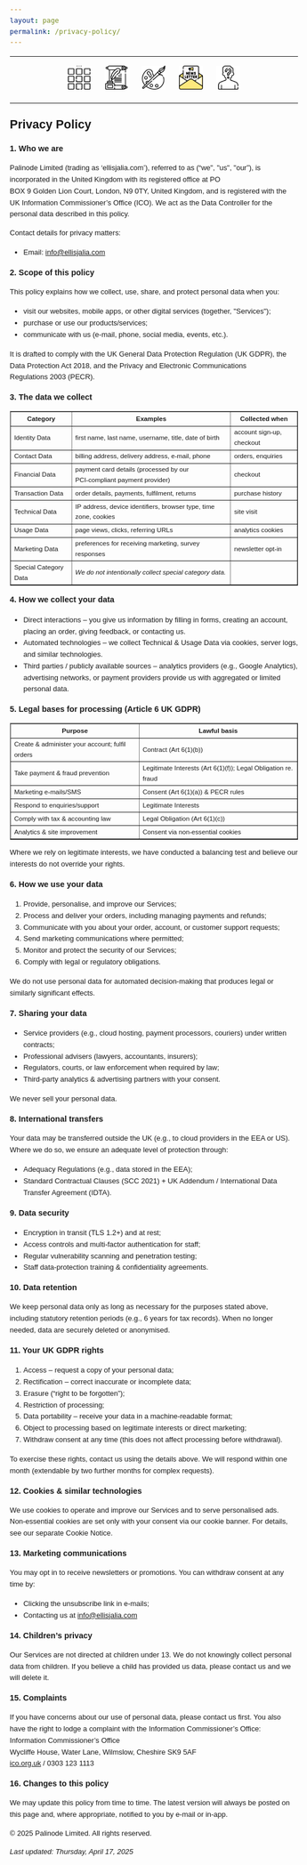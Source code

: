```yaml
---
layout: page
permalink: /privacy-policy/
---
```

<center>
<hr width="100%" size="3">
<div class="container">
        <a href="https://ellisjalia.com"><img src="/assets/icons/menu-bw.png" style="width:43px;height:43px;justify-content:center;display:inline-block;border:1px;margin: 0px 8px;padding:2px;"/></a>
        <a href="https://ellisjalia.com/essays"><img src="/assets/icons/quill-bw.png" style="width:43px;height:43px;justify-content:center;display:inline-block;border:1px;margin: 0px 8px;padding:2px;"/></a>
        <a href="https://ellisjalia.com/art"><img src="/assets/icons/paint-palette-bw.png" style="width:43px;height:43px;justify-content:center;display:inline-block;border:1px;margin: 0px 8px;padding:2px;"/></a>
        <a href="https://ellisjalia.substack.com/"><img src="/assets/icons/newsletter.png" style="width:43px;height:43px;justify-content:center;display:inline-block;border:1px;margin: 0px 8px;padding:2px;"/></a>
        <a href="https://ellisjalia.com/about"><img src="/assets/icons/unknown-bw.png" style="width:43px;height:43px;justify-content:center;display:inline-block;border:1px;margin: 0px 8px;padding:2px;"/></a>
 </div>
  <hr width="100%" size="3">
  </center>

<head>
  <meta charset="UTF-8">
  <title>Privacy Policy</title>
</head>
<body style="font-family: Arial, sans-serif; font-size: 0.9em; line-height: 1.6;">

  <h1 style="font-size: 1.5em; margin-top: 1em;">Privacy Policy</h1>

  <h2 style="font-size: 1em; margin-top: 1em;">1. Who we are</h2>
  <p style="font-size: 0.9em;">
    Palinode Limited (trading as ‘ellisjalia.com’), referred to as (“we", "us", "our”), is incorporated in the United Kingdom with its registered office at PO BOX 9 Golden Lion Court, London, N9 0TY, United Kingdom, and is registered with the UK Information Commissioner’s Office (ICO). We act as the Data Controller for the personal data described in this policy.
  </p>
  <p style="font-size: 0.9em;">
    Contact details for privacy matters:
  </p>
  <ul>
    <li style="font-size: 0.9em;">Email: <a href="mailto:info@ellisjalia.com">info@ellisjalia.com</a></li>
  </ul>

  <h2 style="font-size: 1em; margin-top: 1em;">2. Scope of this policy</h2>
  <p style="font-size: 0.9em;">This policy explains how we collect, use, share, and protect personal data when you:</p>
  <ul>
    <li style="font-size: 0.9em;">visit our websites, mobile apps, or other digital services (together, "Services");</li>
    <li style="font-size: 0.9em;">purchase or use our products/services;</li>
    <li style="font-size: 0.9em;">communicate with us (e‑mail, phone, social media, events, etc.).</li>
  </ul>
  <p style="font-size: 0.9em;">It is drafted to comply with the UK General Data Protection Regulation (UK GDPR), the Data Protection Act 2018, and the Privacy and Electronic Communications Regulations 2003 (PECR).</p>

  <h2 style="font-size: 1em; margin-top: 1em;">3. The data we collect</h2>
  <table border="1" cellpadding="8" cellspacing="0" style="font-size: 0.9em; width: 100%; margin: 1em 0;">
    <tr>
      <th style="font-size: 0.9em;">Category</th>
      <th style="font-size: 0.9em;">Examples</th>
      <th style="font-size: 0.9em;">Collected when</th>
    </tr>
    <tr>
      <td style="font-size: 0.9em;">Identity Data</td>
      <td style="font-size: 0.9em;">first name, last name, username, title, date of birth</td>
      <td style="font-size: 0.9em;">account sign‑up, checkout</td>
    </tr>
    <tr>
      <td style="font-size: 0.9em;">Contact Data</td>
      <td style="font-size: 0.9em;">billing address, delivery address, e‑mail, phone</td>
      <td style="font-size: 0.9em;">orders, enquiries</td>
    </tr>
    <tr>
      <td style="font-size: 0.9em;">Financial Data</td>
      <td style="font-size: 0.9em;">payment card details (processed by our PCI‑compliant payment provider)</td>
      <td style="font-size: 0.9em;">checkout</td>
    </tr>
    <tr>
      <td style="font-size: 0.9em;">Transaction Data</td>
      <td style="font-size: 0.9em;">order details, payments, fulfilment, returns</td>
      <td style="font-size: 0.9em;">purchase history</td>
    </tr>
    <tr>
      <td style="font-size: 0.9em;">Technical Data</td>
      <td style="font-size: 0.9em;">IP address, device identifiers, browser type, time zone, cookies</td>
      <td style="font-size: 0.9em;">site visit</td>
    </tr>
    <tr>
      <td style="font-size: 0.9em;">Usage Data</td>
      <td style="font-size: 0.9em;">page views, clicks, referring URLs</td>
      <td style="font-size: 0.9em;">analytics cookies</td>
    </tr>
    <tr>
      <td style="font-size: 0.9em;">Marketing Data</td>
      <td style="font-size: 0.9em;">preferences for receiving marketing, survey responses</td>
      <td style="font-size: 0.9em;">newsletter opt‑in</td>
    </tr>
    <tr>
      <td style="font-size: 0.9em;">Special Category Data</td>
      <td style="font-size: 0.9em;"><em>We do not intentionally collect special category data.</em></td>
      <td style="font-size: 0.9em;"></td>
    </tr>
  </table>

  <h2 style="font-size: 1em; margin-top: 1em;">4. How we collect your data</h2>
  <ul>
    <li style="font-size: 0.9em;">Direct interactions – you give us information by filling in forms, creating an account, placing an order, giving feedback, or contacting us.</li>
    <li style="font-size: 0.9em;">Automated technologies – we collect Technical & Usage Data via cookies, server logs, and similar technologies.</li>
    <li style="font-size: 0.9em;">Third parties / publicly available sources – analytics providers (e.g., Google Analytics), advertising networks, or payment providers provide us with aggregated or limited personal data.</li>
  </ul>

  <h2 style="font-size: 1em; margin-top: 1em;">5. Legal bases for processing (Article 6 UK GDPR)</h2>
  <table border="1" cellpadding="8" cellspacing="0" style="font-size: 0.9em; width: 100%; margin: 1em 0;">
    <tr>
      <th style="font-size: 0.9em;">Purpose</th>
      <th style="font-size: 0.9em;">Lawful basis</th>
    </tr>
    <tr>
      <td style="font-size: 0.9em;">Create & administer your account; fulfil orders</td>
      <td style="font-size: 0.9em;">Contract (Art 6(1)(b))</td>
    </tr>
    <tr>
      <td style="font-size: 0.9em;">Take payment & fraud prevention</td>
      <td style="font-size: 0.9em;">Legitimate Interests (Art 6(1)(f)); Legal Obligation re. fraud</td>
    </tr>
    <tr>
      <td style="font-size: 0.9em;">Marketing e‑mails/SMS</td>
      <td style="font-size: 0.9em;">Consent (Art 6(1)(a)) & PECR rules</td>
    </tr>
    <tr>
      <td style="font-size: 0.9em;">Respond to enquiries/support</td>
      <td style="font-size: 0.9em;">Legitimate Interests</td>
    </tr>
    <tr>
      <td style="font-size: 0.9em;">Comply with tax & accounting law</td>
      <td style="font-size: 0.9em;">Legal Obligation (Art 6(1)(c))</td>
    </tr>
    <tr>
      <td style="font-size: 0.9em;">Analytics & site improvement</td>
      <td style="font-size: 0.9em;">Consent via non‑essential cookies</td>
    </tr>
  </table>
  <p style="font-size: 0.9em;">Where we rely on legitimate interests, we have conducted a balancing test and believe our interests do not override your rights.</p>

  <h2 style="font-size: 1em; margin-top: 1em;">6. How we use your data</h2>
  <ol>
    <li style="font-size: 0.9em;">Provide, personalise, and improve our Services;</li>
    <li style="font-size: 0.9em;">Process and deliver your orders, including managing payments and refunds;</li>
    <li style="font-size: 0.9em;">Communicate with you about your order, account, or customer support requests;</li>
    <li style="font-size: 0.9em;">Send marketing communications where permitted;</li>
    <li style="font-size: 0.9em;">Monitor and protect the security of our Services;</li>
    <li style="font-size: 0.9em;">Comply with legal or regulatory obligations.</li>
  </ol>
  <p style="font-size: 0.9em;">We do not use personal data for automated decision‑making that produces legal or similarly significant effects.</p>

  <h2 style="font-size: 1em; margin-top: 1em;">7. Sharing your data</h2>
  <ul>
    <li style="font-size: 0.9em;">Service providers (e.g., cloud hosting, payment processors, couriers) under written contracts;</li>
    <li style="font-size: 0.9em;">Professional advisers (lawyers, accountants, insurers);</li>
    <li style="font-size: 0.9em;">Regulators, courts, or law enforcement when required by law;</li>
    <li style="font-size: 0.9em;">Third‑party analytics & advertising partners with your consent.</li>
  </ul>
  <p style="font-size: 0.9em;">We never sell your personal data.</p>

  <h2 style="font-size: 1em; margin-top: 1em;">8. International transfers</h2>
  <p style="font-size: 0.9em;">Your data may be transferred outside the UK (e.g., to cloud providers in the EEA or US). Where we do so, we ensure an adequate level of protection through:</p>
  <ul>
    <li style="font-size: 0.9em;">Adequacy Regulations (e.g., data stored in the EEA);</li>
    <li style="font-size: 0.9em;">Standard Contractual Clauses (SCC 2021) + UK Addendum / International Data Transfer Agreement (IDTA).</li>
  </ul>

  <h2 style="font-size: 1em; margin-top: 1em;">9. Data security</h2>
  <ul>
    <li style="font-size: 0.9em;">Encryption in transit (TLS 1.2+) and at rest;</li>
    <li style="font-size: 0.9em;">Access controls and multi‑factor authentication for staff;</li>
    <li style="font-size: 0.9em;">Regular vulnerability scanning and penetration testing;</li>
    <li style="font-size: 0.9em;">Staff data‑protection training & confidentiality agreements.</li>
  </ul>

  <h2 style="font-size: 1em; margin-top: 1em;">10. Data retention</h2>
  <p style="font-size: 0.9em;">We keep personal data only as long as necessary for the purposes stated above, including statutory retention periods (e.g., 6 years for tax records). When no longer needed, data are securely deleted or anonymised.</p>

  <h2 style="font-size: 1em; margin-top: 1em;">11. Your UK GDPR rights</h2>
  <ol>
    <li style="font-size: 0.9em;">Access – request a copy of your personal data;</li>
    <li style="font-size: 0.9em;">Rectification – correct inaccurate or incomplete data;</li>
    <li style="font-size: 0.9em;">Erasure (“right to be forgotten”);</li>
    <li style="font-size: 0.9em;">Restriction of processing;</li>
    <li style="font-size: 0.9em;">Data portability – receive your data in a machine-readable format;</li>
    <li style="font-size: 0.9em;">Object to processing based on legitimate interests or direct marketing;</li>
    <li style="font-size: 0.9em;">Withdraw consent at any time (this does not affect processing before withdrawal).</li>
  </ol>
  <p style="font-size: 0.9em;">To exercise these rights, contact us using the details above. We will respond within one month (extendable by two further months for complex requests).</p>

  <h2 style="font-size: 1em; margin-top: 1em;">12. Cookies & similar technologies</h2>
  <p style="font-size: 0.9em;">We use cookies to operate and improve our Services and to serve personalised ads. Non‑essential cookies are set only with your consent via our cookie banner. For details, see our separate Cookie Notice.</p>

  <h2 style="font-size: 1em; margin-top: 1em;">13. Marketing communications</h2>
  <p style="font-size: 0.9em;">You may opt in to receive newsletters or promotions. You can withdraw consent at any time by:</p>
  <ul>
    <li style="font-size: 0.9em;">Clicking the unsubscribe link in e‑mails;</li>
    <li style="font-size: 0.9em;">Contacting us at <a href="mailto:info@ellisjalia.com">info@ellisjalia.com</a></li>
  </ul>

  <h2 style="font-size: 1em; margin-top: 1em;">14. Children’s privacy</h2>
  <p style="font-size: 0.9em;">Our Services are not directed at children under 13. We do not knowingly collect personal data from children. If you believe a child has provided us data, please contact us and we will delete it.</p>

  <h2 style="font-size: 1em; margin-top: 1em;">15. Complaints</h2>
  <p style="font-size: 0.9em;">
    If you have concerns about our use of personal data, please contact us first. You also have the right to lodge a complaint with the Information Commissioner’s Office:<br>
    Information Commissioner’s Office<br>
    Wycliffe House, Water Lane, Wilmslow, Cheshire SK9 5AF<br>
    <a href="https://ico.org.uk">ico.org.uk</a> / 0303 123 1113
  </p>

  <h2 style="font-size: 1em; margin-top: 1em;">16. Changes to this policy</h2>
  <p style="font-size: 0.9em;">We may update this policy from time to time. The latest version will always be posted on this page and, where appropriate, notified to you by e‑mail or in‑app.</p>

  <p style="font-size: 0.9em;">&copy; 2025 Palinode Limited. All rights reserved.</p>

  <p style="font-size: 0.9em;"><em>Last updated: Thursday, April 17, 2025</em></p>

</body>
